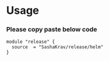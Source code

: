 # Usage

### Please copy paste below code

```
module "release" {
  source  = "SashaKrav/release/helm"
}
```
